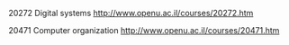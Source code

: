 20272 Digital systems
http://www.openu.ac.il/courses/20272.htm


20471 Computer organization
http://www.openu.ac.il/courses/20471.htm